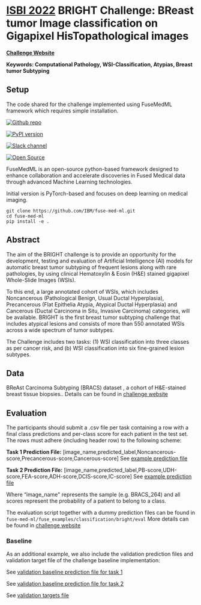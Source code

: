 # [ISBI 2022](https://biomedicalimaging.org/2022/) BRIGHT Challenge: BReast tumor Image classification on Gigapixel HisTopathological images

[**Challenge Website**]()

**Keywords: Computational Pathology, WSI-Classification, Atypias, Breast tumor Subtyping**

## Setup
The code shared for the challenge implemented using FuseMedML framework which requires simple installation.

[![Github repo](https://img.shields.io/static/v1?label=GitHub&message=FuseMedML&color=brightgreen)](https://github.com/IBM/fuse-med-ml)

[![PyPI version](https://badge.fury.io/py/fuse-med-ml.svg)](https://badge.fury.io/py/fuse-med-ml)

[![Slack channel](https://img.shields.io/badge/support-slack-slack.svg?logo=slack)](https://join.slack.com/t/fusemedml/shared_invite/zt-xr1jaj29-h7IMsSc0Lq4qpVNxW97Phw)

[![Open Source](https://badges.frapsoft.com/os/v1/open-source.svg)](https://github.com/IBM/fuse-med-ml)


FuseMedML is an open-source python-based framework designed to enhance collaboration and accelerate discoveries in Fused Medical data through advanced Machine Learning technologies. 

Initial version is PyTorch-based and focuses on deep learning on medical imaging.

```
git clone https://github.com/IBM/fuse-med-ml.git
cd fuse-med-ml
pip install -e .
```

## Abstract
The aim of the BRIGHT challenge is to provide an opportunity for the development, testing and evaluation of Artificial Intelligence (AI) models for automatic breast tumor subtyping of frequent lesions along with rare pathologies, by using clinical Hematoxylin & Eosin (H&E) stained gigapixel Whole-Slide Images (WSIs). 

To this end, a large annotated cohort of WSIs, which includes Noncancerous (Pathological Benign, Usual Ductal Hyperplasia), Precancerous (Flat Epithelia Atypia, Atypical Ductal Hyperplasia) and Cancerous (Ductal Carcinoma in Situ, Invasive Carcinoma) categories, will be available. BRIGHT is the first breast tumor subtyping challenge that includes atypical lesions and consists of more than 550 annotated WSIs across a wide spectrum of tumor subtypes. 

The Challenge includes two tasks: (1) WSI classification into three classes as per cancer risk, and (b) WSI classification into six fine-grained lesion subtypes.

## Data
BReAst Carcinoma Subtyping (BRACS) dataset , a cohort of H&E-stained breast tissue biopsies.. Details can be found in [challenge website]()

## Evaluation
The participants should submit a .csv file per task containing a row with a final class predictions and per-class score for each patient in the test set. The rows must adhere (including header row) to the following scheme:

**Task 1 Prediction File:**
\[image_name,predicted_label,Noncancerous-score,Precancerous-score,Cancerous-score\]
See [example prediction file]("eval/example_task1_predictions.csv")

**Task 2 Prediction File:**
\[image_name,predicted_label,PB-score,UDH-score,FEA-score,ADH-score,DCIS-score,IC-score\]
See [example prediction file]("eval/example_task2_predictions.csv")

Where “image_name" represents the sample (e.g. BRACS_264) and all scores represent the probability of a patient to belong to a class.

The evaluation script together with a dummy prediction files can be found in `fuse-med-ml/fuse_examples/classification/bright/eval`
More details can be found in [challenge website]()

### Baseline
As an additional example, we also include the validation prediction files and validation target file of the challenge baseline implementation:
 
See [validation baseline prediction file for task 1]("eval/baseline/validation_baseline_task1_predictions.csv")

See [validation baseline prediction file for task 2]("eval/baseline/validation_baseline_task2_predictions.csv")

See [validation targets file]("eval/validation_targets.csv")